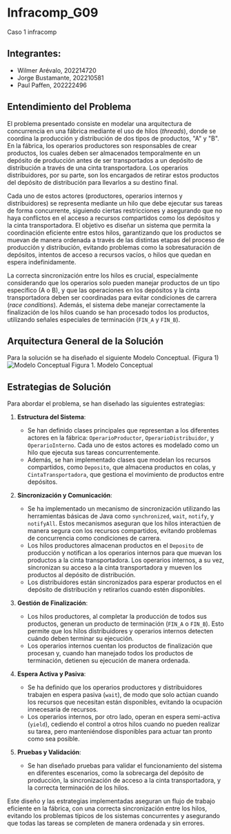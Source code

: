 # Infracomp_G09
Caso 1 infracomp

## Integrantes:
- Wilmer Arévalo, 202214720
- Jorge Bustamante, 202210581
- Paul Paffen, 202222496

## Entendimiento del Problema
El problema presentado consiste en modelar una arquitectura de concurrencia en una fábrica mediante el uso de hilos (*threads*), donde se coordina la producción y distribución de dos tipos de productos, "A" y "B". En la fábrica, los operarios productores son responsables de crear productos, los cuales deben ser almacenados temporalmente en un depósito de producción antes de ser transportados a un depósito de distribución a través de una cinta transportadora. Los operarios distribuidores, por su parte, son los encargados de retirar estos productos del depósito de distribución para llevarlos a su destino final.

Cada uno de estos actores (productores, operarios internos y distribuidores) se representa mediante un hilo que debe ejecutar sus tareas de forma concurrente, siguiendo ciertas restricciones y asegurando que no haya conflictos en el acceso a recursos compartidos como los depósitos y la cinta transportadora. El objetivo es diseñar un sistema que permita la coordinación eficiente entre estos hilos, garantizando que los productos se muevan de manera ordenada a través de las distintas etapas del proceso de producción y distribución, evitando problemas como la sobresaturación de depósitos, intentos de acceso a recursos vacíos, o hilos que quedan en espera indefinidamente.

La correcta sincronización entre los hilos es crucial, especialmente considerando que los operarios solo pueden manejar productos de un tipo específico (A o B), y que las operaciones en los depósitos y la cinta transportadora deben ser coordinadas para evitar condiciones de carrera (*race conditions*). Además, el sistema debe manejar correctamente la finalización de los hilos cuando se han procesado todos los productos, utilizando señales especiales de terminación (`FIN_A` y `FIN_B`).

## Arquitectura General de la Solución
Para la solución se ha diseñado el siguiente Modelo Conceptual. (Figura 1)
![Modelo Conceptual](https://github.com/user-attachments/assets/ab3121d1-1dd5-4cd4-8d5b-388ac834caab)
Figura 1. Modelo Conceptual

## Estrategias de Solución
Para abordar el problema, se han diseñado las siguientes estrategias:

1. **Estructura del Sistema**: 
   - Se han definido clases principales que representan a los diferentes actores en la fábrica: `OperarioProductor`, `OperarioDistribuidor`, y `OperarioInterno`. Cada uno de estos actores es modelado como un hilo que ejecuta sus tareas concurrentemente.
   - Además, se han implementado clases que modelan los recursos compartidos, como `Deposito`, que almacena productos en colas, y `CintaTransportadora`, que gestiona el movimiento de productos entre depósitos.

2. **Sincronización y Comunicación**:
   - Se ha implementado un mecanismo de sincronización utilizando las herramientas básicas de Java como `synchronized`, `wait`, `notify`, y `notifyAll`. Estos mecanismos aseguran que los hilos interactúen de manera segura con los recursos compartidos, evitando problemas de concurrencia como condiciones de carrera.
   - Los hilos productores almacenan productos en el `Deposito` de producción y notifican a los operarios internos para que muevan los productos a la cinta transportadora. Los operarios internos, a su vez, sincronizan su acceso a la cinta transportadora y mueven los productos al depósito de distribución.
   - Los distribuidores están sincronizados para esperar productos en el depósito de distribución y retirarlos cuando estén disponibles.

3. **Gestión de Finalización**:
   - Los hilos productores, al completar la producción de todos sus productos, generan un producto de terminación (`FIN_A` o `FIN_B`). Esto permite que los hilos distribuidores y operarios internos detecten cuándo deben terminar su ejecución.
   - Los operarios internos cuentan los productos de finalización que procesan y, cuando han manejado todos los productos de terminación, detienen su ejecución de manera ordenada.

4. **Espera Activa y Pasiva**:
   - Se ha definido que los operarios productores y distribuidores trabajen en espera pasiva (`wait`), de modo que solo actúan cuando los recursos que necesitan están disponibles, evitando la ocupación innecesaria de recursos.
   - Los operarios internos, por otro lado, operan en espera semi-activa (`yield`), cediendo el control a otros hilos cuando no pueden realizar su tarea, pero manteniéndose disponibles para actuar tan pronto como sea posible.

5. **Pruebas y Validación**:
   - Se han diseñado pruebas para validar el funcionamiento del sistema en diferentes escenarios, como la sobrecarga del depósito de producción, la sincronización de acceso a la cinta transportadora, y la correcta terminación de los hilos.

Este diseño y las estrategias implementadas aseguran un flujo de trabajo eficiente en la fábrica, con una correcta sincronización entre los hilos, evitando los problemas típicos de los sistemas concurrentes y asegurando que todas las tareas se completen de manera ordenada y sin errores.
